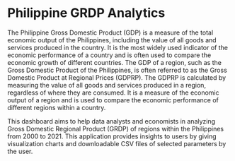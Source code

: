# Philippine GRDP Analytics

The Philippine Gross Domestic Product (GDP) is a measure of the total economic output of the Philippines, including the value of all goods and services produced in the country. It is the most widely used indicator of the economic performance of a country and is often used to compare the economic growth of different countries. The GDP of a region, such as the Gross Domestic Product of the Philippines, is often referred to as the Gross Domestic Product at Regional Prices (GDPRP). The GDPRP is calculated by measuring the value of all goods and services produced in a region, regardless of where they are consumed. It is a measure of the economic output of a region and is used to compare the economic performance of different regions within a country.

This dashboard aims to help data analysts and economists in analyzing Gross Domestic Regional Product (GRDP) of regions within the Philippines from 2000 to 2021. This application provides insights to users by giving visualization charts and downloadable CSV files of selected parameters by the user.
